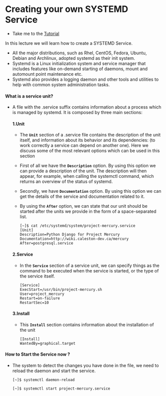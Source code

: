 # Creating your own SYSTEMD Service

- Take me to the [Tutorial](https://kodekloud.com/courses/873064/lectures/17074644)

In this lecture we will learn how to create a SYSTEMD Service.
- All the major distributions, such as Rhel, CentOS, Fedora, Ubuntu, Debian and Archlinux, adopted systemd as their init system.
- Systemd is a Linux initialization system and service manager that includes features like on-demand starting of daemons, mount and automount point maintenance etc.
- Systemd also provides a logging daemon and other tools and utilities to help with common system administration tasks.

#### What is a service unit? 

- A file with the .service suffix contains information about a process which is managed by systemd. It is composed by three main sections:

  #### 1.Unit

  - The **`Unit`** section of a .service file contains the description of the unit itself, and information about its behavior and its dependencies: (to work correctly a service can depend on another one). Here we discuss some of the most relevant options which can be used in this section
  - First of all we have the **`Description`** option. By using this option we can provide a description of the unit. The description will then appear, for example, when calling the systemctl command, which returns an overview of the status of systemd.
  - Secondly, we have **`Documentation`** option. By using this option we can get the details of the service and documentation related to it.
  - By using the **`After`** option, we can state that our unit should be started after the units we provide in the form of a space-separated list.

    ```
    [~]$ cat /etc/systemd/system/project-mercury.service
    [Unit]
    Description=Python Django for Project Mercury
    Documentation=http://wiki.caleston-dev.ca/mercury
    After=postgresql.service
    ```


  #### 2.Service

  - In the **`Service`** section of a service unit, we can specify things as the command to be executed when the service is started, or the type of the service itself.

    ```
    [Service]
    ExecStart=/usr/bin/project-mercury.sh
    User=project_mercury
    Restart=on-failure
    RestartSec=10
    ```

  #### 3.Install

  - This **`Install`** section contains information about the installation of the unit

    ```
    [Install]
    WantedBy=graphical.target
    ```

#### How to Start the Service now ?

- The system to detect the changes you have done in the file, we need to reload the daemon and start the service.

  ```
  [~]$ systemctl daemon-reload

  [~]$ systemctl start project-mercury.service
  ```